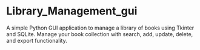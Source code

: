 # Library_Management_gui
A simple Python GUI application to manage a library of books using Tkinter and SQLite.  Manage your book collection with search, add, update, delete, and export functionality.
